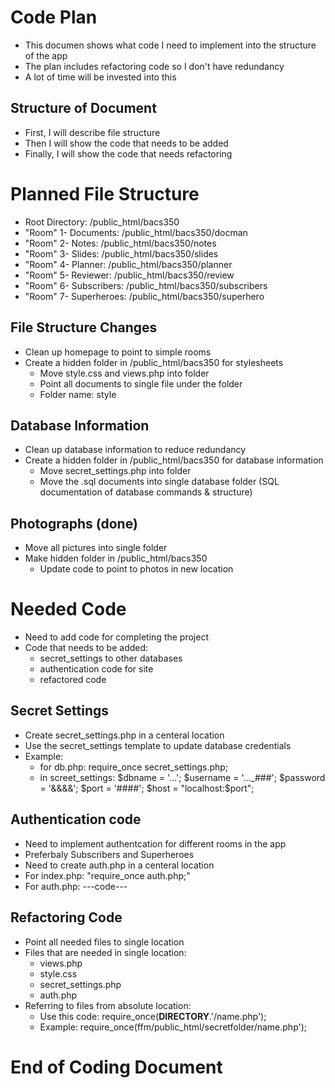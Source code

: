 # Code Plan
* This documen shows what code I need to implement into the structure of the app
* The plan includes refactoring code so I don't have redundancy
* A lot of time will be invested into this

## Structure of Document
* First, I will describe file structure
* Then I will show the code that needs to be added
* Finally, I will show the code that needs refactoring

# Planned File Structure
* Root Directory: /public_html/bacs350
* "Room" 1- Documents: /public_html/bacs350/docman
* "Room" 2- Notes: /public_html/bacs350/notes
* "Room" 3- Slides: /public_html/bacs350/slides
* "Room" 4- Planner: /public_html/bacs350/planner
* "Room" 5- Reviewer: /public_html/bacs350/review
* "Room" 6- Subscribers: /public_html/bacs350/subscribers
* "Room" 7- Superheroes: /public_html/bacs350/superhero

## File Structure Changes
* Clean up homepage to point to simple rooms
* Create a hidden folder in /public_html/bacs350 for stylesheets
     * Move style.css and views.php into folder
     * Point all documents to single file under the folder
     * Folder name: style
     
## Database Information
* Clean up database information to reduce redundancy
* Create a hidden folder in /public_html/bacs350 for database information
    * Move secret_settings.php into folder
    * Move the .sql documents into single database folder (SQL documentation of database commands & structure)

## Photographs (done)
* Move all pictures into single folder
* Make hidden folder in /public_html/bacs350
    * Update code to point to photos in new location
    
# Needed Code
* Need to add code for completing the project
* Code that needs to be added:
    * secret_settings to other databases
    * authentication code for site
    * refactored code
    
## Secret Settings
* Create secret_settings.php in a centeral location
* Use the secret_settings template to update database credentials
* Example:
    * for db.php: require_once secret_settings.php;
    * in screet_settings:
        $dbname = '...';
        $username = '..._###';
        $password = '&&&&';
        $port = '####';
        $host = "localhost:$port";

## Authentication code
* Need to implement authentcation for different rooms in the app
* Preferbaly Subscribers and Superheroes
* Need to create auth.php in a centeral location
* For index.php: "require_once auth.php;"
* For auth.php: 
        ---code---

## Refactoring Code
* Point all needed files to single location
* Files that are needed in single location:
    * views.php
    * style.css
    * secret_settings.php
    * auth.php
* Referring to files from absolute location:
    * Use this code: 
        require_once(__DIRECTORY__.'/name.php');
    * Example:
        require_once(ffm/public_html/secretfolder/name.php');
        
# End of Coding Document